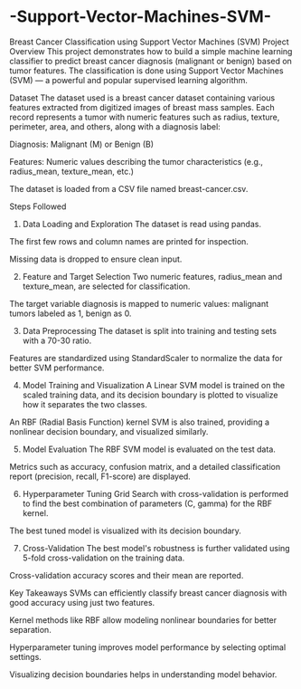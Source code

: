 # -Support-Vector-Machines-SVM-
Breast Cancer Classification using Support Vector Machines (SVM)
Project Overview
This project demonstrates how to build a simple machine learning classifier to predict breast cancer diagnosis (malignant or benign) based on tumor features. The classification is done using Support Vector Machines (SVM) — a powerful and popular supervised learning algorithm.

Dataset
The dataset used is a breast cancer dataset containing various features extracted from digitized images of breast mass samples. Each record represents a tumor with numeric features such as radius, texture, perimeter, area, and others, along with a diagnosis label:

Diagnosis: Malignant (M) or Benign (B)

Features: Numeric values describing the tumor characteristics (e.g., radius_mean, texture_mean, etc.)

The dataset is loaded from a CSV file named breast-cancer.csv.

Steps Followed
1. Data Loading and Exploration
The dataset is read using pandas.

The first few rows and column names are printed for inspection.

Missing data is dropped to ensure clean input.

2. Feature and Target Selection
Two numeric features, radius_mean and texture_mean, are selected for classification.

The target variable diagnosis is mapped to numeric values: malignant tumors labeled as 1, benign as 0.

3. Data Preprocessing
The dataset is split into training and testing sets with a 70-30 ratio.

Features are standardized using StandardScaler to normalize the data for better SVM performance.

4. Model Training and Visualization
A Linear SVM model is trained on the scaled training data, and its decision boundary is plotted to visualize how it separates the two classes.

An RBF (Radial Basis Function) kernel SVM is also trained, providing a nonlinear decision boundary, and visualized similarly.

5. Model Evaluation
The RBF SVM model is evaluated on the test data.

Metrics such as accuracy, confusion matrix, and a detailed classification report (precision, recall, F1-score) are displayed.

6. Hyperparameter Tuning
Grid Search with cross-validation is performed to find the best combination of parameters (C, gamma) for the RBF kernel.

The best tuned model is visualized with its decision boundary.

7. Cross-Validation
The best model's robustness is further validated using 5-fold cross-validation on the training data.

Cross-validation accuracy scores and their mean are reported.

Key Takeaways
SVMs can efficiently classify breast cancer diagnosis with good accuracy using just two features.

Kernel methods like RBF allow modeling nonlinear boundaries for better separation.

Hyperparameter tuning improves model performance by selecting optimal settings.

Visualizing decision boundaries helps in understanding model behavior.

